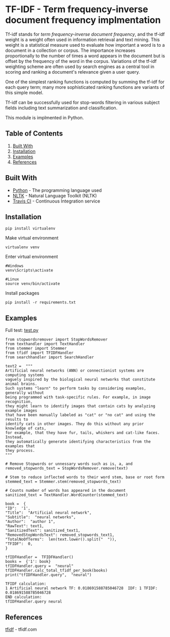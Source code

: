 # TF-IDF - Term frequency-inverse document frequency implmentation

Tf-idf stands for _term frequency-inverse document frequency_, and the tf-idf weight is a weight often used in information retrieval and text mining. This weight is a statistical measure used to evaluate how important a word is to a document in a collection or corpus. The importance increases proportionally to the number of times a word appears in the document but is offset by the frequency of the word in the corpus. Variations of the tf-idf weighting scheme are often used by search engines as a central tool in scoring and ranking a document's relevance given a user query.

One of the simplest ranking functions is computed by summing the tf-idf for each query term; many more sophisticated ranking functions are variants of this simple model.

Tf-idf can be successfully used for stop-words filtering in various subject fields including text summarization and classification.

This module is implmented in Python.

## Table of Contents

1.  [Built With](https://github.com/HeatzRM/TF-IDF#built-with)
2.  [Installation](https://github.com/HeatzRM/TF-IDF#installation)
3.  [Examples](https://github.com/HeatzRM/TF-IDF#examples)
4.  [References](https://github.com/HeatzRM/TF-IDF#references)

## Built With

- [Python](https://www.python.org/) - The programming language used
- [NLTK](https://pypi.org/project/nltk/) - Natural Language Toolkit (NLTK)
- [Travis CI](https://travis-ci.com/) - Continuous Integration service

## Installation

```
pip install virtualenv
```

Make virtual environment

```
virtualenv venv
```

Enter virtual environment

```
#Windows
venv\Scripts\activate

#Linux
source venv/bin/activate
```

Install packages

```
pip install -r requirements.txt
```

## Examples

Full test: [test.py](https://github.com/HeatzRM/TF-IDF/blob/master/test.py)

```
from stopwordsremover import StopWordsRemover
from texthandler import TextHandler
from stemmer import Stemmer
from tfidf import TFIDFHandler
from searchhandler import SearchHandler

text2 =  """
Artificial neural networks (ANN) or connectionist systems are computing systems
vaguely inspired by the biological neural networks that constitute animal brains.
Such systems "learn" to perform tasks by considering examples, generally without
being programmed with task-specific rules. For example, in image recognition,
they might learn to identify images that contain cats by analyzing example images
that have been manually labeled as "cat" or "no cat" and using the results to
identify cats in other images. They do this without any prior knowledge of cats,
for example, that they have fur, tails, whiskers and cat-like faces. Instead,
they automatically generate identifying characteristics from the examples that
they process.
"""

# Remove Stopwords or unnessary words such as is, a, and
removed_stopwords_text = StopWordsRemover.remove(text)

# Stem to reduce inflected words to their word stem, base or root form
stemmed_text = Stemmer.stem(removed_stopwords_text)

# Counts number of words has appeared in the document
sanitized_text = TextHandler.WordCounter(stemmed_text)

book =  {
"ID":  '1',
"Title":  "Artificial neural network",
"Subtitle":  "neural networks",
"Author":  "author 1",
"RawText": text1,
"SanitizedText": sanitized_text1,
"RemovedStopWordsText": removed_stopwords_text1,
"TotalNoOfTerms":  len(text.lower().split("  ")),
"TFIDF":  0,
}
```

```
tfIDFHandler =  TFIDFHandler()
books =  {'1': book}
tfIDFHandler.query =  "neural"
tfIDFHandler.calc_total_tfidf_per_book(books)
print("tfIDFHandler.query",  "neural")
```

```
TFIDF calculation:
1 Artificial neural network TF: 0.018691588785046728  IDF: 1 TFIDF: 0.018691588785046728
END calculation:
tfIDFHandler.query neural
```

## References

[tfidf](http://www.tfidf.com/) - tfidf.com
